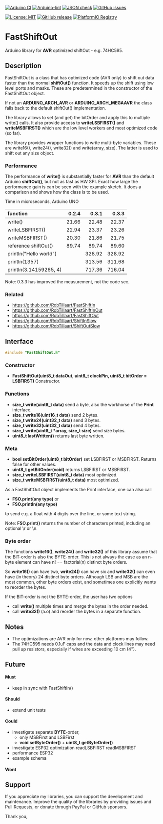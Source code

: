 
[![Arduino CI](https://github.com/RobTillaart/FastShiftOut/workflows/Arduino%20CI/badge.svg)](https://github.com/marketplace/actions/arduino_ci)
[![Arduino-lint](https://github.com/RobTillaart/FastShiftOut/actions/workflows/arduino-lint.yml/badge.svg)](https://github.com/RobTillaart/FastShiftOut/actions/workflows/arduino-lint.yml)
[![JSON check](https://github.com/RobTillaart/FastShiftOut/actions/workflows/jsoncheck.yml/badge.svg)](https://github.com/RobTillaart/FastShiftOut/actions/workflows/jsoncheck.yml)
[![GitHub issues](https://img.shields.io/github/issues/RobTillaart/FastShiftOut.svg)](https://github.com/RobTillaart/FastShiftOut/issues)

[![License: MIT](https://img.shields.io/badge/license-MIT-green.svg)](https://github.com/RobTillaart/FastShiftOut/blob/master/LICENSE)
[![GitHub release](https://img.shields.io/github/release/RobTillaart/FastShiftOut.svg?maxAge=3600)](https://github.com/RobTillaart/FastShiftOut/releases)
[![PlatformIO Registry](https://badges.registry.platformio.org/packages/robtillaart/library/FastShiftOut.svg)](https://registry.platformio.org/libraries/robtillaart/FastShiftOut)


# FastShiftOut

Arduino library for **AVR** optimized shiftOut - e.g. 74HC595.


## Description

FastShiftOut is a class that has optimized code (AVR only) to shift out data faster 
than the normal **shiftOut()** function.
It speeds up the shift using low level ports and masks. These are predetermined
in the constructor of the FastShiftOut object.

If not an **ARDUINO_ARCH_AVR** or **ARDUINO_ARCH_MEGAAVR** the class falls back 
to the default shiftOut() implementation. 

The library allows to set (and get) the bitOrder and apply this to multiple write()
calls. It also provide access to **writeLSBFIRST()** and **writeMSBFIRST()** which 
are the low level workers and most optimized code (so far).

The library provides wrapper functions to write multi-byte variables. 
These are write16(), write24(), write32() and write(array, size).
The latter is used to shift out any size object.


### Performance

The performance of **write()** is substantially faster for **AVR** than the default 
Arduino **shiftOut()**, but not as fast as HW SPI. 
Exact how large the performance gain is can be seen with the example sketch.
It does a comparison and shows how the class is to be used.

Time in microseconds, Arduino UNO

|  function                |  0.2.4  |   0.3.1  |   0.3.3  |
|:-------------------------|--------:|---------:|---------:|
|  write()                 |  21.66  |   22.48  |   22.37  |
|  writeLSBFIRST()         |  22.94  |   23.37  |   23.26  |
|  writeMSBFIRST()         |  20.30  |   21.86  |   21.75  |
|  reference shiftOut()    |  89.74  |   89.74  |   89.60  |
|  println("Hello world")  |         |  328.92  |  328.92  |
|  println(1357)           |         |  313.56  |  311.68  |
|  println(3.14159265, 4)  |         |  717.36  |  716.04  |


Note: 0.3.3 has improved the measurement, not the code sec.


### Related

- https://github.com/RobTillaart/FastShiftIn
- https://github.com/RobTillaart/FastShiftInOut
- https://github.com/RobTillaart/FastShiftOut
- https://github.com/RobTillaart/ShiftInSlow
- https://github.com/RobTillaart/ShiftOutSlow


## Interface

```cpp
#include "FastShiftOut.h"
```

### Constructor

- **FastShiftOut(uint8_t dataOut, uint8_t clockPin, uint8_t bitOrder = LSBFIRST)** Constructor.

### Functions

- **size_t write(uint8_t data)** send a byte, also the workhorse of the **Print** interface.
- **size_t write16(uint16_t data)** send 2 bytes.
- **size_t write24(uint32_t data)** send 3 bytes.
- **size_t write32(uint32_t data)** send 4 bytes.
- **size_t write(uint8_t \*array, size_t size)** send size bytes.
- **uint8_t lastWritten()** returns last byte written.

### Meta

- **bool setBitOrder(uint8_t bitOrder)** set LSBFIRST or MSBFIRST. Returns false for other values.
- **uint8_t getBitOrder(void)** returns LSBFIRST or MSBFIRST.
- **size_t writeLSBFIRST(uint8_t data)**  most optimized.
- **size_t writeMSBFIRST(uint8_t data)**  most optimized.


As a FastShiftOut object implements the Print interface, one can also call

- **FSO.print(any type)** or 
- **FSO.println(any type)** 

to send e.g. a float with 4 digits over the line, or some text string. 

Note: **FSO.print()** returns the number of characters printed, including an optional \\r or \\n.


### Byte order

The functions **write16()**, **write24()** and **write32()** of this library assume
that the BIT-order is also the BYTE-order.
This is not always the case as an n-byte element can have n! == factorial(n)
distinct byte orders.

So **write16()** can have two, **write24()** can have six and **write32()** can even have 
(in theory) 24 distinct byte orders. Although LSB and MSB are the most common,
other byte orders exist, and sometimes one explicitly wants to reorder the bytes.

If the BIT-order is not the BYTE-order, the user has two options
- call **write()** multiple times and merge the bytes in the order needed.
- call **write32()** (a.o) and reorder the bytes in a separate function.


## Notes

- The optimizations are AVR only for now, other platforms may follow.
- The 74HC595 needs 0.1uF caps and the data and clock lines may need  
pull up resistors, especially if wires are exceeding 10 cm (4").


## Future


#### Must

- keep in sync with FastShiftIn()

#### Should

- extend unit tests

#### Could

- investigate separate **BYTE**-order, 
  - only MSBFirst and LSBFirst
  - **void setByteOrder()** + **uint8_t getByteOrder()**
- investigate ESP32 optimization readLSBFIRST readMSBFIRST
- performance ESP32
- example schema

#### Wont


## Support

If you appreciate my libraries, you can support the development and maintenance.
Improve the quality of the libraries by providing issues and Pull Requests, or
donate through PayPal or GitHub sponsors.

Thank you,

